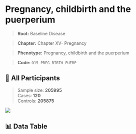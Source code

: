 # Pregnancy, childbirth and the puerperium

> **Root:** Baseline Disease  

> **Chapter:** Chapter XV- Pregnancy  

> **Phenotype:** Pregnancy, childbirth and the puerperium  

> **Code:** `O15_PREG_BIRTH_PUERP`

## 🧪 All Participants  
> Sample size: **205995**  
> Cases: **120**  
> Controls: **205875**
<img src="/Sensitive/Figures/ALL/Incidence/O15_PREG_BIRTH_PUERP.png"/>

## 📊 Data Table
<CsvTableMRF src="/Sensitive/Data/ALL/Incidence/COX_O15_PREG_BIRTH_PUERP.csv"/>

